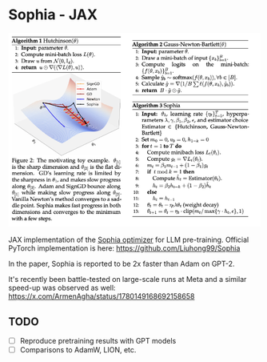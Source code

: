 # Sophia - JAX

<img src="./sophia.png" width="650px"></img>

JAX implementation of the [Sophia optimizer](https://arxiv.org/abs/2305.14342) for LLM pre-training. Official PyTorch implementation is here: https://github.com/Liuhong99/Sophia

In the paper, Sophia is reported to be 2x faster than Adam on GPT-2.

It's recently been battle-tested on large-scale runs at Meta and a similar speed-up was observed as well: https://x.com/ArmenAgha/status/1780149168692158658


## TODO
- [ ] Reproduce pretraining results with GPT models
- [ ] Comparisons to AdamW, LION, etc.
